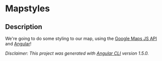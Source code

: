 # Mapstyles

## Description

We're going to do some styling to our map, using the [Google Maps JS API](https://developers.google.com/maps/documentation/javascript/) and [Angular](https://angular.io/)!

_Disclaimer: This project was generated with [Angular CLI](https://github.com/angular/angular-cli) version 1.5.0._
